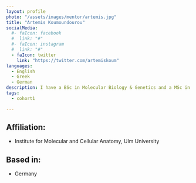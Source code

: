 ```yaml
---
layout: profile
photo: "/assets/images/mentor/artemis.jpg"
title: "Artemis Koumoundourou"
socialMedia:
  #- faIcon: facebook
  #  link: "#"
  #- faIcon: instagram
  #  link: "#"
  - faIcon: twitter
    link: "https://twitter.com/artemiskoum"
languages:
  - English
  - Greek
  - German
description: I have a BSc in Molecular Biology & Genetics and a MSc in Cellular & Molecular Neuroscience. I am currently doing my PhD, where I investigate molecular mechanisms of synapse maintenance. During my BSc I got certified in Teaching and Pedagogics. 
tags:
  - cohort1

---
```



## Affiliation:
- Institute for Molecular and Cellular Anatomy, Ulm University

## Based in:
- Germany

